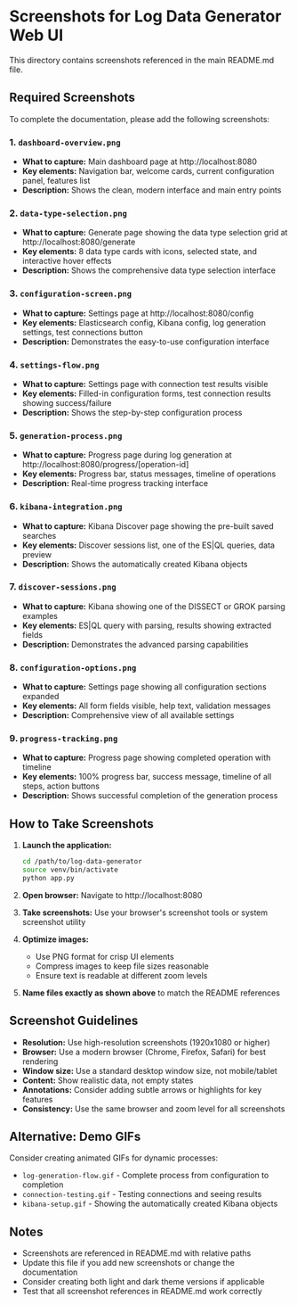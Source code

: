 # Screenshots for Log Data Generator Web UI

This directory contains screenshots referenced in the main README.md file. 

## Required Screenshots

To complete the documentation, please add the following screenshots:

### 1. `dashboard-overview.png`
- **What to capture:** Main dashboard page at http://localhost:8080
- **Key elements:** Navigation bar, welcome cards, current configuration panel, features list
- **Description:** Shows the clean, modern interface and main entry points

### 2. `data-type-selection.png`
- **What to capture:** Generate page showing the data type selection grid at http://localhost:8080/generate
- **Key elements:** 8 data type cards with icons, selected state, and interactive hover effects
- **Description:** Shows the comprehensive data type selection interface

### 3. `configuration-screen.png`
- **What to capture:** Settings page at http://localhost:8080/config
- **Key elements:** Elasticsearch config, Kibana config, log generation settings, test connections button
- **Description:** Demonstrates the easy-to-use configuration interface

### 4. `settings-flow.png`
- **What to capture:** Settings page with connection test results visible
- **Key elements:** Filled-in configuration forms, test connection results showing success/failure
- **Description:** Shows the step-by-step configuration process

### 5. `generation-process.png`
- **What to capture:** Progress page during log generation at http://localhost:8080/progress/[operation-id]
- **Key elements:** Progress bar, status messages, timeline of operations
- **Description:** Real-time progress tracking interface

### 6. `kibana-integration.png`
- **What to capture:** Kibana Discover page showing the pre-built saved searches
- **Key elements:** Discover sessions list, one of the ES|QL queries, data preview
- **Description:** Shows the automatically created Kibana objects

### 7. `discover-sessions.png`
- **What to capture:** Kibana showing one of the DISSECT or GROK parsing examples
- **Key elements:** ES|QL query with parsing, results showing extracted fields
- **Description:** Demonstrates the advanced parsing capabilities

### 8. `configuration-options.png`
- **What to capture:** Settings page showing all configuration sections expanded
- **Key elements:** All form fields visible, help text, validation messages
- **Description:** Comprehensive view of all available settings

### 9. `progress-tracking.png`
- **What to capture:** Progress page showing completed operation with timeline
- **Key elements:** 100% progress bar, success message, timeline of all steps, action buttons
- **Description:** Shows successful completion of the generation process

## How to Take Screenshots

1. **Launch the application:**
   ```bash
   cd /path/to/log-data-generator
   source venv/bin/activate
   python app.py
   ```

2. **Open browser:** Navigate to http://localhost:8080

3. **Take screenshots:** Use your browser's screenshot tools or system screenshot utility

4. **Optimize images:** 
   - Use PNG format for crisp UI elements
   - Compress images to keep file sizes reasonable
   - Ensure text is readable at different zoom levels

5. **Name files exactly as shown above** to match the README references

## Screenshot Guidelines

- **Resolution:** Use high-resolution screenshots (1920x1080 or higher)
- **Browser:** Use a modern browser (Chrome, Firefox, Safari) for best rendering
- **Window size:** Use a standard desktop window size, not mobile/tablet
- **Content:** Show realistic data, not empty states
- **Annotations:** Consider adding subtle arrows or highlights for key features
- **Consistency:** Use the same browser and zoom level for all screenshots

## Alternative: Demo GIFs

Consider creating animated GIFs for dynamic processes:
- `log-generation-flow.gif` - Complete process from configuration to completion
- `connection-testing.gif` - Testing connections and seeing results
- `kibana-setup.gif` - Showing the automatically created Kibana objects

## Notes

- Screenshots are referenced in README.md with relative paths
- Update this file if you add new screenshots or change the documentation
- Consider creating both light and dark theme versions if applicable
- Test that all screenshot references in README.md work correctly

